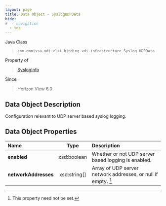 ```yaml
---
layout: page
title: Data Object - SyslogUDPData
hide:
#  - navigation
  - toc
---
```






Java Class
> `com.omnissa.vdi.vlsi.binding.vdi.infrastructure.Syslog.UDPData`

Property of
> [SyslogInfo](vdi.infrastructure.Syslog.SyslogInfo.md#field_detail)

Since
> Horizon View 6.0


## Data Object Description

Configuration relevant to UDP server based syslog logging.

## Data Object Properties

 Name | Type | Description
:---|:---:|:---
**enabled**|  xsd:boolean|  Whether or not UDP server based logging is enabled.
**networkAddresses**|  xsd:string[]|  Array of UDP server network addresses, or null if empty. [^1]
 


 


[^1]: This property need not be set.